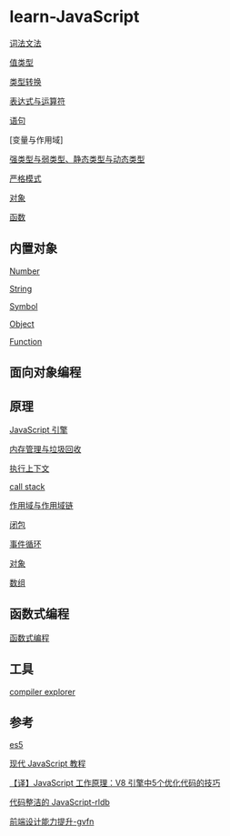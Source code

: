 # learn-JavaScript

[词法文法](./doc/词法文法.md)

[值类型](./doc/值类型.md)

[类型转换](./doc/类型转换.md)

[表达式与运算符](./doc/表达式与运算符.md)

[](./doc/运算符.md)

[语句](./doc/语句.md)

[变量与作用域]

[强类型与弱类型、静态类型与动态类型](./doc/强类型与弱类型、静态类型与动态类型.md)

[严格模式](./doc/严格模式.md)

[对象](./doc/对象.md)

[函数](./doc/函数.md)

## 内置对象

[Number](./doc/Number.md)

[String](./doc/String.md)

[Symbol](./doc/Symbol.md)

[Object](./doc/Object.md)

[Function](./doc/Function.md)

## 面向对象编程


## 原理

[JavaScript 引擎](./doc/JavaScript引擎.md)

[内存管理与垃圾回收](./doc/内存管理与垃圾回收.md)

[执行上下文](./doc/执行上下文.md)

[call stack](./doc/callStack.md)

[作用域与作用域链]()

[闭包](./doc/闭包.md)

[事件循环](./doc/事件循环.md)

[对象](./doc/对象.md)

[数组](./doc/数组.md)



## 函数式编程

[函数式编程](./doc/函数式编程.md)


## 工具

[compiler explorer](https://godbolt.org/)

## 参考

[es5](https://es5.github.io/#x8.7es5)

[现代 JavaScript 教程](https://zh.javascript.info/)

[【译】JavaScript 工作原理：V8 引擎中5个优化代码的技巧](https://lyn-ho.github.io/posts/4d26265b/)

[代码整洁的 JavaScript-rldb](https://www.yuque.com/lpldplws/web/uc3snh?#)

[前端设计能力提升-gvfn](https://www.yuque.com/lpldplws/web/ugszzbc7q8hrpx4o?#)